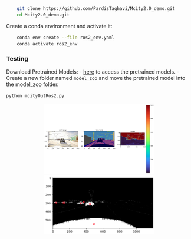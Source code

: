 
```bash
    git clone https://github.com/PardisTaghavi/Mcity2.0_demo.git
    cd Mcity2.0_demo.git
```

Create a conda environment and activate it:
```bash
    conda env create --file ros2_env.yaml
    conda activate ros2_env
```

### Testing

Download Pretrained Models:
    - [here](https://drive.google.com/file/d/1ksuJt2aEqr91tGQp_3oarJ4XREwFCC0A/view?usp=sharing) to access the pretrained models.
    - Create a new folder named `model_zoo` and move the pretrained model into the model_zoo folder.


```bash
python mcityOutRos2.py 
```



<p align="center">
  <img src="images/swinout.png" alt="Image 1" width="300"/>
  <img src="images/cluster.png" alt="Image 2" width="300"/>
</p>
  

   
